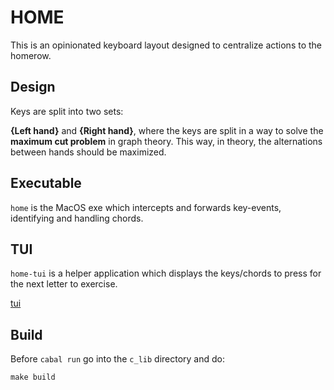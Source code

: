 # HOME

This is an opinionated keyboard layout designed to centralize actions to the homerow.

## Design

Keys are split into two sets:

**{Left hand}** and **{Right hand}**, where the keys are split in a way to solve the **maximum cut problem** in graph theory.
This way, in theory, the alternations between hands should be maximized.

## Executable

`home` is the MacOS exe which intercepts and forwards key-events, identifying and handling chords.

## TUI

`home-tui` is a helper application which displays the keys/chords to press for the next letter to exercise.

[tui](https://github.com/user-attachments/assets/d9ff1e92-8008-464b-9a05-66c68bce6ad1)

## Build

Before `cabal run` go into the `c_lib` directory and do:

```sr
make build
```
